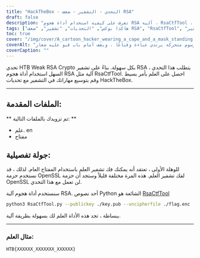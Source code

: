 ```yaml
---
title: "HackTheBox - التحدي - التشفير - ضعف RSA"
draft: false
description: "تعرف على كيفية استخدام أداة هجوم RSA آلية ، RsaCtfTool ، لحل تحدي HackTheBox Weak RSA Crypto بسهولة."
tags: ["هاكذا بوكس", "التحديات", "تشفير", "ضعف RSA", "RsaCtfTool", "تشفير HTB ضعيف RSA", "تحدي سهل", "تشفير RSA", "flag.enc", "key.pub", "حزمة OpenSSL", "أداة هجوم آلية RSA", "نص بيثون", "RsaCtfTool", "بيثون 3", "المفتاح العمومي", "فك الشفرة", "مثال العلم"]
toc: true
cover: "/img/cover/A_cartoon_hacker_wearing_a_cape_and_a_mask_standing.png"
coverAlt: "متسلل رسوم متحركة يرتدي عباءة وقناعًا ، ويقف أمام باب قبو عليه شعار HTB ويحمل أداة (مثل مفتاح ربط أو مفك براغي) بخلفية خضراء ترمز إلى النجاح والعلم في فقاعة كلام أعلاه رأسهم."
coverCaption: ""
---
```

 تحدي HTB Weak RSA Crypto بكل سهولة. بناءً على تشفير RSA ، يتطلب هذا التحدي السهل استخدام أداة هجوم RSA آلية مثل RsaCtfTool. احصل على العلم بأمر بسيط وقم بتوسيع مهاراتك في التشفير مع تحديات HackTheBox.

______

## الملفات المقدمة:

** تم تزويدك بالملفات التالية: **
- علم. en
- مفتاح

## جولة تفصيلية:

للوهلة الأولى ، تعتقد أنه يمكنك فك تشفير العلم باستخدام المفتاح العام.
لذلك ، قد نستخدم حزمة OpenSSL لفك تشفير العلم.
هذه المرة مختلفة قليلاً وستجد أن حزمة OpenSSL لن تعمل مع هذا التحدي.

سنستخدم أداة هجوم آلية RSA. أحد نصوص Python الشائعة هو [RsaCtfTool](https://github.com/Ganapati/RsaCtfTool)

```bash
python3 RsaCtfTool.py --publickey ./key.pub --uncipherfile ./flag.enc 
```
  
ببساطة ، تجد هذه الأداة العلم لك بسهولة بطريقة آلية.

______

### مثال العلم:
```
HTB{XXXXXX_XXXXXXX_XXXXXX}
```
